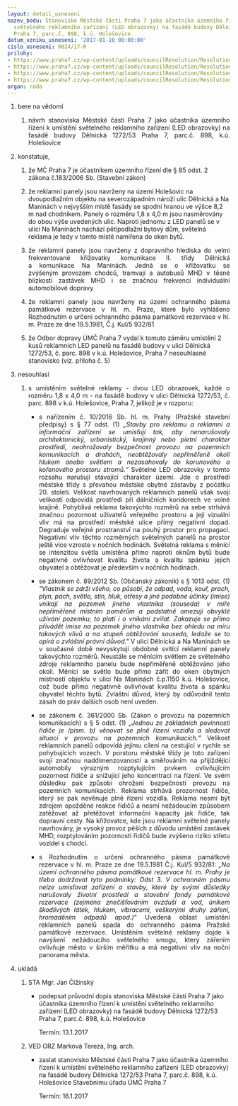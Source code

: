 ```yaml
---
layout: detail_usneseni
nazev_bodu: Stanovisko Městské části Praha 7 jako účastníka územního řízení k umístění
  světelného reklamního zařízení (LED obrazovky) na fasádě budovy Dělnická 1272/53
  Praha 7, parc.č. 898, k.ú. Holešovice
datum_vzniku_usneseni: '2017-01-10 00:00:00'
cislo_usneseni: 0024/17-R
prilohy:
- https://www.praha7.cz/wp-content/uploads/councilResolution/Resolutions/28753/export/c1duvodovazprava~153970.doc
- https://www.praha7.cz/wp-content/uploads/councilResolution/Resolutions/28753/export/c2navrhpruvodnihodopisu~153969.doc
- https://www.praha7.cz/wp-content/uploads/councilResolution/Resolutions/28753/export/c3oznameniozahajeniuzemnihorizeni~153968.pdf
- https://www.praha7.cz/wp-content/uploads/councilResolution/Resolutions/28753/export/export~296971.pdf
organ: rada
---
```

<ol class="urzList_view" id="urzList">
<li id="" class="urzClass1"><span name="1">bere na vědomí</span> 
<ol class="urzOlClass">
<li id="" class="urzClass2" style="TEXT-ALIGN: justify"><span><p style="TEXT-ALIGN: justify" data-mce-style="text-align: justify;">návrh stanoviska Městské části Praha 7 jako účastníka územního řízení k umístění světelného reklamního zařízení (LED obrazovky) na fasádě budovy Dělnická 1272/53 Praha 7, parc.č. 898, k.ú. Holešovice</p></span></li></ol></li>
<li id="" class="urzClass1"><span name="50">konstatuje,</span> 
<ol class="urzOlClass">
<li id="" class="urzClass2" style="TEXT-ALIGN: left"><span><p>že MČ Praha 7 je účastníkem územního řízení dle § 85 odst. 2 zákona č.183/2006 Sb. (Stavební zákon)</p></span></li>
<li id="" class="urzClass2" style="TEXT-ALIGN: left"><span><p>že reklamní panely jsou&nbsp;navrženy na území Holešovic na dvoupodlažním objektu na severozápadním nároží ulic Dělnická a Na Maninách v nejvyšším místě fasády se spodní hranou ve výšce 8,2 m nad chodníkem. Panely o rozměru 1,8 x 4,0 m jsou nasměrovány do obou výše uvedených ulic. Naproti jednomu z LED panelů se v ulici Na Maninách nachází pětipodlažní bytový dům, světelná reklama je tedy v tomto místě namířena do oken bytů.</p></span></li>
<li id="" class="urzClass2" style="TEXT-ALIGN: justify"><span><p style="TEXT-ALIGN: justify" data-mce-style="text-align: justify;">že reklamní panely jsou&nbsp;navrženy z dopravního hlediska&nbsp;do velmi frekventované křižovatky komunikace II. třídy&nbsp;Dělnická a&nbsp;komunikace&nbsp;Na Maninách. Jedná se o křižovatku se zvýšeným&nbsp;provozem chodců, tramvají a autobusů MHD v těsné blízkosti zastávek MHD i&nbsp;se značnou&nbsp;frekvencí individuální automobilové dopravy</p></span></li>
<li id="" class="urzClass2" style="TEXT-ALIGN: justify"><span><p style="TEXT-ALIGN: justify" data-mce-style="text-align: justify;">že reklamní panely jsou&nbsp;navrženy na území ochranného pásma památkové rezervace v hl. m. Praze, které bylo vyhlášeno Rozhodnutím o určení ochranného pásma památkové rezervace v hl. m. Praze ze dne 19.5.1981, Č.j. Kul/5 932/81</p></span></li>
<li id="" class="urzClass2" style="TEXT-ALIGN: left"><span><p>že Odbor dopravy ÚMČ Praha 7 vydal k tomuto záměru umístění 2 kusů reklamních LED panelů na fasádě budovy v ulici Dělnická 1272/53, č. parc. 898 v k.ú. Holešovice, Praha 7 nesouhlasné stanovisko (viz. příloha č. 5)</p></span></li></ol></li>
<li id="" class="urzClass1"><span name="11">nesouhlasí</span> 
<ol class="urzOlClass">
<li id="" class="urzClass2" style="TEXT-ALIGN: justify"><span><p style="TEXT-ALIGN: justify" data-mce-style="text-align: justify;">s umístěním světelné reklamy -&nbsp;dvou LED obrazovek, každé o rozměru 1,8 x 4,0 m - na fasádě budovy v ulici Dělnická 1272/53, č. parc. 898 v k.ú. Holešovice, Praha 7, jelikož je v rozporu:</p></span>
<ul class="urzUlClass">
<li id="" class="urzClass3" style="TEXT-ALIGN: justify"><span><p style="TEXT-ALIGN: justify" data-mce-style="text-align: justify;">s nařízením č. 10/2016 Sb. hl. m. Prahy (Pražské stavební předpisy) s § 77 odst. (1) <em>„Stavby pro reklamu a reklamní a informační zařízení se umisťují tak, aby nenarušovaly architektonický, urbanistický, krajinný nebo pietní charakter prostředí, neohrožovaly bezpečnost provozu na pozemních komunikacích a drahách, neobtěžovaly nepřiměřeně okolí hlukem anebo světlem a nezasahovaly do korunového a kořenového prostoru stromů.“ </em>Světelné LED obrazovky v tomto rozsahu narušují stávající charakter území. Jde o prostředí městské třídy s převahou městské obytné zástavby z počátku 20. století. Velikost navrhovaných reklamních panelů však&nbsp;svojí velikostí odpovídá prostředí při dálničních koridorech ve volné krajině. Pohyblivá reklama takovýchto rozměrů na sebe strhává značnou pozornost uživatelů veřejného prostoru a její vizuální vliv má na prostředí městské ulice přímý negativní dopad. Degraduje veřejné prostranství na pouhý prostor pro propagaci. Negativní vliv těchto rozměrných světelných panelů na prostor ještě více vzroste v nočních hodinách. Světelná reklama s měnící se intenzitou světla umístěná přímo naproti oknům bytů bude negativně ovlivňovat kvalitu života a kvalitu spánku jejich obyvatel a obtěžovat je především v nočních hodinách.</p></span></li>
<li id="" class="urzClass3" style="TEXT-ALIGN: justify"><span><p style="TEXT-ALIGN: justify" data-mce-style="text-align: justify;">se zákonem č. 89/2012 Sb. (Občanský zákoník) s § 1013 odst. (1) <em>"Vlastník se zdrží všeho, co působí, že odpad, voda, kouř, prach, plyn, pach, světlo, stín, hluk, otřesy a jiné podobné účinky (imise) vnikají na pozemek jiného vlastníka (souseda) v míře nepřiměřené místním poměrům a podstatně omezují obvyklé užívání pozemku; to platí i o vnikání zvířat. Zakazuje se přímo přivádět imise na pozemek jiného vlastníka bez ohledu na míru takových vlivů a na stupeň obtěžování souseda, ledaže se to opírá o zvláštní právní důvod." </em>V ulici Dělnická a Na Maninách se v současné době nevyskytují obdobné svítící reklamní panely takovýchto rozměrů. Neustále se měnícím světlem ze světelného zdroje reklamního panelu bude nepřiměřeně obtěžováno jeho okolí. Měnící se světlo bude přímo zářit do oken obytných místností objektu v ulici Na Maninách č.p.1150 k.ú. Holešovice, což bude přímo negativně ovlivňovat kvalitu života a spánku obyvatel těchto bytů. Zvláštní důvod, který by odůvodnil tento zásah do práv dalších osob není uveden.</p></span></li>
<li id="" class="urzClass3" style="TEXT-ALIGN: justify"><span><p style="TEXT-ALIGN: justify" data-mce-style="text-align: justify;">se zákonem č. 361/2000 Sb. (Zákon o provozu na pozemních komunikacích) s § 5 odst. (1) <em>„Jednou ze základních povinností řidiče je /písm. b) věnovat se plně řízení vozidla a sledovat situaci v provozu na pozemních komunikacích.“</em> Velikost reklamních panelů odpovídá jejímu cílení na cestující v rychle se pohybujících vozech. V porstoru městské třídy je toto zařízení svojí značnou naddimenzovaností a směřováním na přijíždějící automobily výrazným rozptylujícím prvkem ovlivňujícím pozornost řidiče a snižující jeho koncentraci na řízení. Ve svém důsledku pak způsobí ohrožení bezpečnosti provozu na pozemních komunikacích. Reklama strhává prozornost řidiče, který se pak&nbsp;nevěnuje plně řízení vozidla. Reklama nesmí být zdrojem opožděné reakce řidičů a nesmí nežádoucím způsobem zatěžovat až přetěžovat informační kapacity jak řidiče, tak dopravní cesty. Na křižovatce, kde jsou reklamní světelné panely navrhovány, je vysoký provoz pěších z důvodu umístění&nbsp;zastávek MHD, rozptylováním pozornosti řidičů bude zvýšeno riziko střetu vozidel s chodci.</p></span></li>
<li id="" class="urzClass3" style="TEXT-ALIGN: justify"><span><p style="TEXT-ALIGN: justify" data-mce-style="text-align: justify;">s Rozhodnutím o určení ochranného pásma památkové rezervace v hl. m. Praze ze dne 19.5.1981 Č.j. Kul/5 932/81: <em>„Na území ochranného pásma památkové rezervace hl. m. Prahy je třeba dodržovat tyto podmínky: Odst 3. V ochranném pásmu nelze umisťovat zařízení a stavby, které by svými důsledky narušovaly životní prostředí a stavební fondy památkové rezervace (zejména znečišťováním ovzduší a vod, únikem škodlivých látek, hlukem, vibracemi, veškerými druhy záření, hromaděním odpadů apod.)“ </em>Uvedená oblast umístění reklamních panelů spadá do ochranného pásma Pražské památkové rezervace. Umístěním světelné reklamy dojde k navýšení nežádoucího světelného smogu, který zářením ovlivňuje město v širším měřítku a má negativní vliv na noční panorama města.</p></span></li></ul></li></ol></li><li class="urzClass1" id="urzUkoly"><span name="1">ukládá</span><ol class="urzOlClass"><li class="urzClass2"><span><p>STA Mgr. Jan Čižinský</p></span><ul class="urzUlClass"><li class="urzClass3"><span><p>podepsat průvodní dopis stanoviska Městské části Praha 7 jako účastníka územního řízení k umístění světelného reklamního zařízení (LED obrazovky) na fasádě budovy Dělnická 1272/53 Praha 7, parc.č. 898, k.ú. Holešovice</p></span><span class="urzUkolTermin">  Termín:&nbsp;13.1.2017</span></li></ul></li><li class="urzClass2"><span><p>VED ORZ Marková Tereza, Ing. arch.</p></span><ul class="urzUlClass"><li class="urzClass3"><span><p>zaslat stanovisko Městské části Praha 7 jako účastníka územního řízení k umístění světelného reklamního zařízení (LED obrazovky) na fasádě budovy Dělnická 1272/53 Praha 7, parc.č. 898, k.ú. Holešovice Stavebnímu úřadu ÚMČ Praha 7</p></span><span class="urzUkolTermin">  Termín:&nbsp;16.1.2017</span></li></ul></li></ol></li>
</ol>